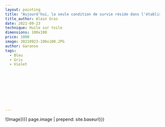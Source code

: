 ```yaml
---
layout: painting
title: "Aujourd'hui, la seule condition de survie réside dans l'établissement d'un rapport plus humble avec la planète."     
title_author: Alain Gras                                                           
date: 2021-09-23
technique: Huile sur toile 
dimensions: 100x100
price: 1000
image: 20210923-100x100.JPG
author: Garanse
tags:
  - Bleu
  - Gris
  - Violet
  
  
  
  
  
  
  
  
  
---
```

![Image]({{ page.image | prepend: site.baseurl}})

